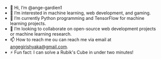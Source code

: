 - 👋 Hi, I’m @ange-gardien1
- 👀 I’m interested in machine learning, web development, and gaming.
- 🌱 I’m currently Python programming and TensorFlow for machine learning projects.
- 💞️ I’m looking to collaborate on open-source web development projects or machine learning research.
- 📫 How to reach me ou can reach me via email at angegirishyaka@gmail.com.
- ⚡ Fun fact:  I can solve a Rubik's Cube in under two minutes!

<!---
ange-gardien1/ange-gardien1 is a ✨ special ✨ repository because its `README.md` (this file) appears on your GitHub profile.
You can click the Preview link to take a look at your changes.
--->
